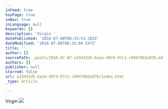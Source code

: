 ```yaml
---
inFeed: true
hasPage: true
inNav: true
inLanguage: null
keywords: []
description: 'Virgin '
datePublished: '2016-07-08T08:33:53.283Z'
dateModified: '2016-07-08T08:33:04.547Z'
title: ''
author: []
sourcePath: _posts/2016-07-07-a33432d5-ba1e-4974-97c1-c9947082e07b.md
authors: []
publisher: null
starred: false
url: a33432d5-ba1e-4974-97c1-c9947082e07b/index.html
_type: Article

---
```

Virgin ![](https://the-grid-user-content.s3-us-west-2.amazonaws.com/ecf2ccd3-5936-4d5b-879f-e9c7cbf8d8ad.jpg)